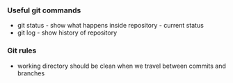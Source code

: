 ### Useful git commands
- git status - show what happens inside repository - current status
- git log - show history of repository

### Git rules
- working directory should be clean when we travel between commits and branches

